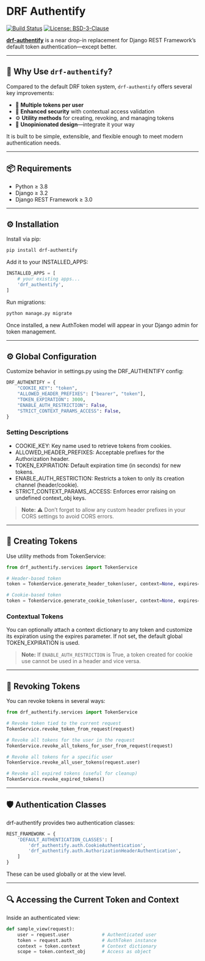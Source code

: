 # DRF Authentify

[![Build Status](https://github.com/idenyigabriel/drf-authentify/actions/workflows/test.yml/badge.svg)](https://github.com/idenyigabriel/drf-authentify/actions/workflows/test.yml)
[![License: BSD-3-Clause](https://img.shields.io/badge/License-BSD--3--Clause-blue.svg)](https://opensource.org/licenses/BSD-3-Clause)

**[drf-authentify](https://github.com/idenyigabriel/drf-authentify)** is a near drop-in replacement for Django REST Framework’s default token authentication—except better.


---
## 🚀 Why Use `drf-authentify`?

Compared to the default DRF token system, `drf-authentify` offers several key improvements:

- 🔑 **Multiple tokens per user**
- 🔐 **Enhanced security** with contextual access validation
- ⚙️ **Utility methods** for creating, revoking, and managing tokens
- 🧩 **Unopinionated design**—integrate it your way

It is built to be simple, extensible, and flexible enough to meet modern authentication needs.

---
## 📦 Requirements

- Python ≥ 3.8  
- Django ≥ 3.2  
- Django REST Framework ≥ 3.0

---
## ⚙️ Installation

Install via pip:

```bash
pip install drf-authentify
```

Add it to your INSTALLED_APPS:

```python
INSTALLED_APPS = [
    # your existing apps...
    'drf_authentify',
]
```
Run migrations:

```bash
python manage.py migrate
```
Once installed, a new AuthToken model will appear in your Django admin for token management.

---
## ⚙️ Global Configuration

Customize behavior in settings.py using the DRF_AUTHENTIFY config:

```python
DRF_AUTHENTIFY = {
    "COOKIE_KEY": "token", 
    "ALLOWED_HEADER_PREFIXES": ["bearer", "token"],
    "TOKEN_EXPIRATION": 3000,
    "ENABLE_AUTH_RESTRICTION": False,
    "STRICT_CONTEXT_PARAMS_ACCESS": False,
}
```

### Setting Descriptions

- COOKIE_KEY: Key name used to retrieve tokens from cookies.
- ALLOWED_HEADER_PREFIXES: Acceptable prefixes for the Authorization header.
- TOKEN_EXPIRATION: Default expiration time (in seconds) for new tokens.
- ENABLE_AUTH_RESTRICTION: Restricts a token to only its creation channel (header/cookie).
- STRICT_CONTEXT_PARAMS_ACCESS: Enforces error raising on undefined context_obj keys.

> **Note:**
> ⚠️ Don’t forget to allow any custom header prefixes in your CORS settings to avoid CORS errors.

---
## 🔐 Creating Tokens

Use utility methods from TokenService:

```python
from drf_authentify.services import TokenService

# Header-based token
token = TokenService.generate_header_token(user, context=None, expires=3000)

# Cookie-based token
token = TokenService.generate_cookie_token(user, context=None, expires=3000)
```

### Contextual Tokens

You can optionally attach a context dictionary to any token and customize its expiration using the expires parameter. If not set, the default global TOKEN_EXPIRATION is used.

> **Note:**
> If `ENABLE_AUTH_RESTRICTION` is True, a token created for cookie use cannot be used in a header and vice versa.

---
## 🧹 Revoking Tokens

You can revoke tokens in several ways:

```python
from drf_authentify.services import TokenService

# Revoke token tied to the current request
TokenService.revoke_token_from_request(request)

# Revoke all tokens for the user in the request
TokenService.revoke_all_tokens_for_user_from_request(request)

# Revoke all tokens for a specific user
TokenService.revoke_all_user_tokens(request.user)

# Revoke all expired tokens (useful for cleanup)
TokenService.revoke_expired_tokens()
```

---
## 🛡️ Authentication Classes

drf-authentify provides two authentication classes:

```python
REST_FRAMEWORK = {
    'DEFAULT_AUTHENTICATION_CLASSES': [
        'drf_authentify.auth.CookieAuthentication',
        'drf_authentify.auth.AuthorizationHeaderAuthentication',
    ]
}
```
These can be used globally or at the view level.

---
## 🔍 Accessing the Current Token and Context

Inside an authenticated view:

```python
def sample_view(request):
    user = request.user            # Authenticated user
    token = request.auth           # AuthToken instance
    context = token.context        # Context dictionary
    scope = token.context_obj      # Access as object
```